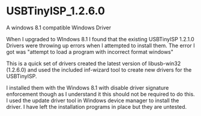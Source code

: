 USBTinyISP_1.2.6.0
==================

A windows 8.1 compatible Windows Driver

When I upgraded to WIndows 8.1 I found that the existing USBTinyISP 1.2.1.0 Drivers were throwing up errors when I attempted to install them.  The error I got was "attempt to load a program with incorrect format windows"

This is a quick set of drivers created the latest version of libusb-win32 (1.2.6.0) and used the included inf-wizard tool to create new drivers for the USBTinyISP.

I installed them with the Windows 8.1 with disable driver signature enforcement though as I understand it this should not be required to do this.  I used the update driver tool in Windows device manager to install the driver.  I have left the installation programs in place but they are untested.